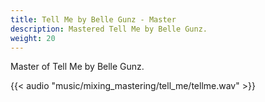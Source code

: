 ```yaml
---
title: Tell Me by Belle Gunz - Master 
description: Mastered Tell Me by Belle Gunz.
weight: 20
---
```

Master of Tell Me by Belle Gunz.

{{< audio "music/mixing_mastering/tell_me/tellme.wav" >}}